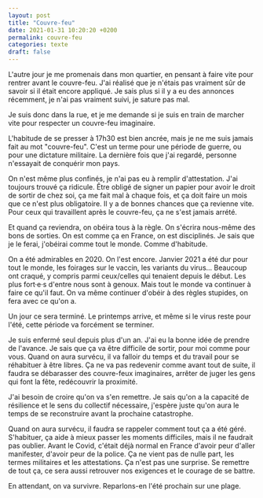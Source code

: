 ```yaml
---
layout: post
title: "Couvre-feu"
date: 2021-01-31 10:20:20 +0200
permalink: couvre-feu
categories: texte
draft: false
---
```


L'autre jour je me promenais dans mon quartier, en pensant à faire vite pour rentrer avant le couvre-feu. J'ai réalisé que je n'étais pas vraiment sûr de savoir si il était encore appliqué. Je sais plus si il y a eu des annonces récemment, je n'ai pas vraiment suivi, je sature pas mal.

Je suis donc dans la rue, et je me demande si je suis en train de marcher vite pour respecter un couvre-feu imaginaire.

<!--more-->

L'habitude de se presser à 17h30 est bien ancrée, mais je ne me suis jamais fait au mot "couvre-feu". C'est un terme pour une période de guerre, ou pour une dictature militaire. La dernière fois que j'ai regardé, personne n'essayait de conquérir mon pays.

On n'est même plus confinés, je n'ai pas eu à remplir d'attestation. J'ai toujours trouvé ça ridicule. Être obligé de signer un papier pour avoir le droit de sortir de chez soi, ça me fait mal à chaque fois, et ça doit faire un mois que ce n'est plus obligatoire. Il y a de bonnes chances que ça revienne vite. Pour ceux qui travaillent après le couvre-feu, ça ne s'est jamais arrété.

Et quand ça reviendra, on obéira tous à la règle. On s'écrira nous-même des bons de sorties. On est comme ça en France, on est disciplinés. Je sais que je le ferai, j'obéirai comme tout le monde. Comme d'habitude.

On a été admirables en 2020. On l'est encore. Janvier 2021 a été dur pour tout le monde, les foirages sur le vaccin, les variants du virus... Beaucoup ont craqué, y compris parmi ceux/celles qui tenaient depuis le début. Les plus fort·e·s d'entre nous sont à genoux. Mais tout le monde va continuer à faire ce qu'il faut. On va même continuer d'obéir à des règles stupides, on fera avec ce qu'on a.

Un jour ce sera terminé. Le printemps arrive, et même si le virus reste pour l'été, cette période va forcément se terminer.

Je suis enfermé seul depuis plus d'un an. J'ai eu la bonne idée de prendre de l'avance. Je sais que ça va être difficile de sortir, pour moi comme pour vous. Quand on aura survécu, il va falloir du temps et du travail pour se réhabituer à être libres. Ça ne va pas redevenir comme avant tout de suite, il faudra se débarasser des couvre-feux imaginaires, arrêter de juger les gens qui font la fête, redécouvrir la proximité.

J'ai besoin de croire qu'on va s'en remettre. Je sais qu'on a la capacité de résilience et le sens du collectif nécessaire, j'espère juste qu'on aura le temps de se reconstruire avant la prochaine catastrophe.

Quand on aura survécu, il faudra se rappeler comment tout ça a été géré. S'habituer, ça aide à mieux passer les moments difficiles, mais il ne faudrait pas oublier. Avant le Covid, c'était déjà normal en France d'avoir peur d'aller manifester, d'avoir peur de la police. Ça ne vient pas de nulle part, les termes militaires et les attestations. Ça n'est pas une surprise. Se remettre de tout ça, ce sera aussi retrouver nos exigences et le courage de se battre.

En attendant, on va survivre. Reparlons-en l'été prochain sur une plage. 
